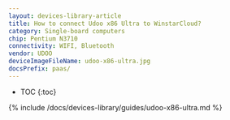 ```yaml
---
layout: devices-library-article
title: How to connect Udoo x86 Ultra to WinstarCloud?
category: Single-board computers
chip: Pentium N3710
connectivity: WIFI, Bluetooth
vendor: UDOO
deviceImageFileName: udoo-x86-ultra.jpg
docsPrefix: paas/
---
```



* TOC
{:toc}

{% include /docs/devices-library/guides/udoo-x86-ultra.md %}